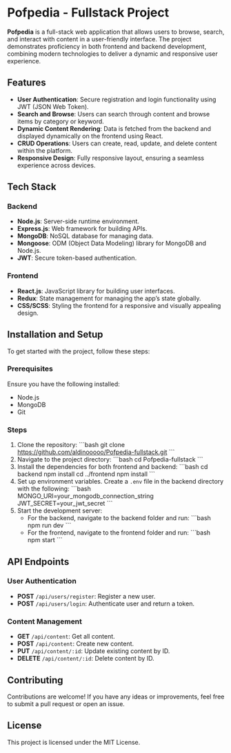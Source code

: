 
# Pofpedia - Fullstack Project

**Pofpedia** is a full-stack web application that allows users to browse, search, and interact with content in a user-friendly interface. The project demonstrates proficiency in both frontend and backend development, combining modern technologies to deliver a dynamic and responsive user experience.

## Features

- **User Authentication**: Secure registration and login functionality using JWT (JSON Web Token).
- **Search and Browse**: Users can search through content and browse items by category or keyword.
- **Dynamic Content Rendering**: Data is fetched from the backend and displayed dynamically on the frontend using React.
- **CRUD Operations**: Users can create, read, update, and delete content within the platform.
- **Responsive Design**: Fully responsive layout, ensuring a seamless experience across devices.
  
## Tech Stack

### Backend
- **Node.js**: Server-side runtime environment.
- **Express.js**: Web framework for building APIs.
- **MongoDB**: NoSQL database for managing data.
- **Mongoose**: ODM (Object Data Modeling) library for MongoDB and Node.js.
- **JWT**: Secure token-based authentication.
  
### Frontend
- **React.js**: JavaScript library for building user interfaces.
- **Redux**: State management for managing the app’s state globally.
- **CSS/SCSS**: Styling the frontend for a responsive and visually appealing design.

## Installation and Setup

To get started with the project, follow these steps:

### Prerequisites
Ensure you have the following installed:
- Node.js
- MongoDB
- Git

### Steps
1. Clone the repository:
   \`\`\`bash
   git clone https://github.com/aldinooooo/Pofpedia-fullstack.git
   \`\`\`
2. Navigate to the project directory:
   \`\`\`bash
   cd Pofpedia-fullstack
   \`\`\`
3. Install the dependencies for both frontend and backend:
   \`\`\`bash
   cd backend
   npm install
   cd ../frontend
   npm install
   \`\`\`
4. Set up environment variables. Create a `.env` file in the backend directory with the following:
   \`\`\`bash
   MONGO_URI=your_mongodb_connection_string
   JWT_SECRET=your_jwt_secret
   \`\`\`
5. Start the development server:
   - For the backend, navigate to the backend folder and run:
     \`\`\`bash
     npm run dev
     \`\`\`
   - For the frontend, navigate to the frontend folder and run:
     \`\`\`bash
     npm start
     \`\`\`

## API Endpoints

### User Authentication
- **POST** `/api/users/register`: Register a new user.
- **POST** `/api/users/login`: Authenticate user and return a token.

### Content Management
- **GET** `/api/content`: Get all content.
- **POST** `/api/content`: Create new content.
- **PUT** `/api/content/:id`: Update existing content by ID.
- **DELETE** `/api/content/:id`: Delete content by ID.

## Contributing

Contributions are welcome! If you have any ideas or improvements, feel free to submit a pull request or open an issue.

## License

This project is licensed under the MIT License.
